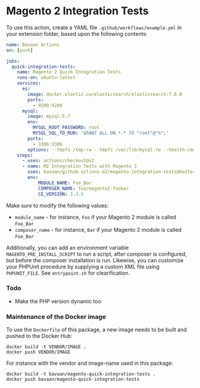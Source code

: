 # Magento 2 Integration Tests
To use this action, create a YAML file `.github/workflows/example.yml` in your extension folder, based upon the following contents:
```yaml
name: Bavaan Actions
on: [push]

jobs:
  quick-integration-tests:
    name: Magento 2 Quick Integration Tests
    runs-on: ubuntu-latest
    services:
      es:
        image: docker.elastic.co/elasticsearch/elasticsearch:7.8.0
        ports:
          - 9200:9200
      mysql:
        image: mysql:5.7
        env:
          MYSQL_ROOT_PASSWORD: root
          MYSQL_SQL_TO_RUN: 'GRANT ALL ON *.* TO "root"@"%";'
        ports:
          - 3306:3306
        options: --tmpfs /tmp:rw --tmpfs /var/lib/mysql:rw --health-cmd="mysqladmin ping" --health-interval=10s --health-timeout=5s --health-retries=3
    steps:
      - uses: actions/checkout@v2
      - name: M2 Integration Tests with Magento 2
        uses: bavaan/github-actions-m2/magento-integration-tests@master
        env:
            MODULE_NAME: Foo_Bar
            COMPOSER_NAME: foo/magento2-foobar
            CE_VERSION: 2.3.5
```

Make sure to modify the following values:
- `module_name` - for instance, `Foo` if your Magento 2 module is called `Foo_Bar`
- `composer_name` - for instance, `Bar` if your Magento 2 module is called `Foo_Bar`

Additionally, you can add an environment variable `MAGENTO_PRE_INSTALL_SCRIPT` to run a script, after composer is
configured, but before the composer installation is run. Likewise, you can customize your PHPUnit procedure by supplying
a custom XML file using `PHPUNIT_FILE`. See `entrypoint.sh` for clearification.

### Todo
- Make the PHP version dynamic too

### Maintenance of the Docker image
To use the `Dockerfile` of this package, a new image needs to be built and pushed to the Docker Hub:

    docker build -t VENDOR/IMAGE .
    docker push VENDOR/IMAGE

For instance with the vendor and image-name used in this package:

    docker build -t bavaan/magento-quick-integration-tests .
    docker push bavaan/magento-quick-integration-tests
